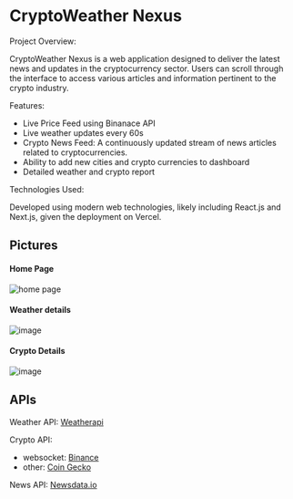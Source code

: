 # CryptoWeather Nexus

Project Overview:

CryptoWeather Nexus is a web application designed to deliver the latest news and updates in the cryptocurrency sector. Users can scroll through the interface to access various articles and information pertinent to the crypto industry.​

Features:
- Live Price Feed using Binanace API
- Live weather updates every 60s
- Crypto News Feed: A continuously updated stream of news articles related to cryptocurrencies.​
- Ability to add new cities and crypto currencies to dashboard
- Detailed weather and crypto report

Technologies Used:

Developed using modern web technologies, likely including React.js and Next.js, given the deployment on Vercel.

## Pictures
#### Home Page
![home page](https://github.com/user-attachments/assets/739bdc9d-cca7-44ac-8d08-261cad32f410)

#### Weather details
![image](https://github.com/user-attachments/assets/3f621043-071b-49fc-add4-99b6a2d08d6e)

#### Crypto Details
![image](https://github.com/user-attachments/assets/1c981472-e9e7-4789-b35c-0d5af02624cd)



## APIs
Weather API: [Weatherapi](https://www.weatherapi.com/)

Crypto API:
- websocket: [Binance](https://www.binance.com/en-IN/binance-api)
- other: [Coin Gecko](https://www.coingecko.com/en/api)

News API: [Newsdata.io](https://newsdata.io/)
